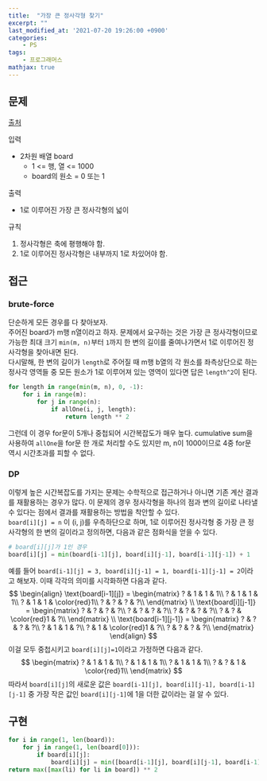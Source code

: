 ```yaml
---
title:  "가장 큰 정사각형 찾기"
excerpt: ""
last_modified_at: '2021-07-20 19:26:00 +0900'
categories:
    - PS
tags:
    - 프로그래머스
mathjax: true
---
```

## 문제
[출처](https://programmers.co.kr/learn/courses/30/lessons/12905)

입력 
* 2차원 배열 board
    * 1 <= 행, 열 <= 1000
    * board의 원소 = 0 또는 1

출력 
* 1로 이루어진 가장 큰 정사각형의 넓이

규칙
1. 정사각형은 축에 평행해야 함.
2. 1로 이루어진 정사각형은 내부까지 1로 차있어야 함.

## 접근
### brute-force
단순하게 모든 경우를 다 찾아보자.\
주어진 board가 m행 n열이라고 하자. 문제에서 요구하는 것은 가장 큰 정사각형이므로 가능한 최대 크기 ```min(m, n)```부터 ```1```까지 한 변의 길이를 줄여나가면서 1로 이루어진 정사각형을 찾아내면 된다.\
다시말해, 한 변의 길이가 ```length```로 주어질 때 m행 b열의 각 원소를 좌측상단으로 하는 정사각 영역들 중 모든 원소가 1로 이루어져 있는 영역이 있다면 답은 ```length^2```이 된다.

```python
for length in range(min(m, n), 0, -1):
    for i in range(m):
        for j in range(n):
            if allOne(i, j, length):
                return length ** 2
```
그런데 이 경우 for문이 5개나 중첩되어 시간복잡도가 매우 높다. cumulative sum을 사용하여 ```allOne```을 for문 한 개로 처리할 수도 있지만 m, n이 1000이므로 4중 for문 역시 시간초과를 피할 수 없다.

### DP
이렇게 높은 시간복잡도를 가지는 문제는 수학적으로 접근하거나 아니면 기존 계산 결과를 재활용하는 경우가 많다. 이 문제의 경우 정사각형을 하나의 점과 변의 길이로 나타낼 수 있다는 점에서 결과를 재활용하는 방법을 착안할 수 있다.\
```board[i][j] = n``` 이 (i, j)를 우측하단으로 하며, 1로 이루어진 정사각형 중 가장 큰 정사각형의 한 변의 길이라고 정의하면, 다음과 같은 점화식을 얻을 수 있다.
```python
# board[i][j]가 1인 경우
board[i][j] = min(board[i-1][j], board[i][j-1], board[i-1][j-1]) + 1
```
예를 들어 ```board[i-1][j] = 3, board[i][j-1] = 1, board[i-1][j-1] = 2```이라고 해보자. 이때 각각의 의미를 시각화하면 다음과 같다.
$$
\begin{align}
\text{board[i-1][j]} = 
\begin{matrix}
? & 1 & 1 & 1\\
? & 1 & 1 & 1\\
? & 1 & 1 & \color{red}1\\
? & ? & ? & ?\\
\end{matrix} \\
\text{board[i][j-1]} = 
\begin{matrix}
? & ? & ? & ?\\
? & ? & ? & ?\\
? & ? & ? & ?\\
? & ? & \color{red}1 & ?\\
\end{matrix} \\
\text{board[i-1][j-1]} =
\begin{matrix}
? & ? & ? & ?\\
? & 1 & 1 & ?\\
? & 1 & \color{red}1 & ?\\
? & ? & ? & ?\\
\end{matrix}
\end{align}
$$
이걸 모두 중첩시키고 ```board[i][j]=1```이라고 가정하면 다음과 같다. 
$$
\begin{matrix}
? & 1 & 1 & 1\\
? & 1 & 1 & 1\\
? & 1 & 1 & 1\\
? & ? & 1 & \color{red}1\\
\end{matrix}
$$
따라서 ```board[i][j]```의 새로운 값은 ```board[i-1][j], board[i][j-1], board[i-1][j-1]``` 중 가장 작은 값인 ```board[i][j-1]```에 1을 더한 값이라는 걸 알 수 있다.
## 구현
```python
for i in range(1, len(board)):
    for j in range(1, len(board[0])):
        if board[i][j]:
            board[i][j] = min([board[i-1][j], board[i][j-1], board[i-1][j-1]]) + 1
return max([max(li) for li in board]) ** 2
```